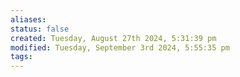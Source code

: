```yaml
---
aliases: 
status: false
created: Tuesday, August 27th 2024, 5:31:39 pm
modified: Tuesday, September 3rd 2024, 5:55:35 pm
tags:
---
```

